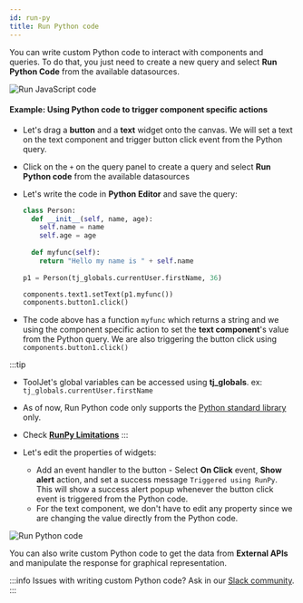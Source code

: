 ```yaml
---
id: run-py
title: Run Python code
---
```


You can write custom Python code to interact with components and queries. To do that, you just need to create a new query and select **Run Python Code** from the available datasources.

<div style={{textAlign: 'center'}}>

<img className="screenshot-full" src="/img/datasource-reference/custom-python/run-py.png" alt="Run JavaScript code" />

</div>

#### Example: Using Python code to trigger component specific actions

- Let's drag a **button** and a **text** widget onto the canvas. We will set a text on the text component and trigger button click event from the Python query.
- Click on the `+` on the query panel to create a query and select **Run Python code** from the available datasources
- Let's write the code in **Python Editor** and save the query:

    ```python
    class Person:
      def __init__(self, name, age):
        self.name = name
        self.age = age
        
      def myfunc(self):
        return "Hello my name is " + self.name
        
    p1 = Person(tj_globals.currentUser.firstName, 36)
    
    components.text1.setText(p1.myfunc())
    components.button1.click()
    ```
- The code above has a function `myfunc` which returns a string and we using the component specific action to set the **text component**'s value from the Python query. We are also triggering the button click using `components.button1.click()`

:::tip
- ToolJet's global variables can be accessed using **tj_globals**. ex: `tj_globals.currentUser.firstName`
- As of now, Run Python code only supports the [Python standard library](https://docs.python.org/3/library/) only.
- Check **[RunPy Limitations](/docs/contributing-guide/troubleshooting/runpy-limitations)**
:::

- Let's edit the properties of widgets:
    - Add an event handler to the button - Select **On Click** event, **Show alert** action, and set a success message `Triggered using RunPy`. This will show a success alert popup whenever the button click event is triggered from the Python code.
    - For the text component, we don't have to edit any property since we are changing the value directly from the Python code.

<div style={{textAlign: 'center'}}>

<img className="screenshot-full" src="/img/datasource-reference/custom-python/runpyg.gif" alt="Run Python code" />

</div>

You can also write custom Python code to get the data from **External APIs** and manipulate the response for graphical representation. 

:::info
Issues with writing custom Python code? Ask in our [Slack community](https://www.tooljet.com/slack).
:::
